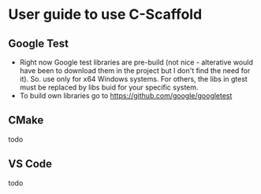 # User guide to use C-Scaffold

## Google Test
- Right now Google test libraries are pre-build (not nice - alterative would have been to download them in the project but I don't find the need for it). So. use only for x64 Windows systems. For others, the libs in gtest must be replaced by libs buid for your specific system.
- To build own libraries go to https://github.com/google/googletest

## CMake
todo

## VS Code
todo



